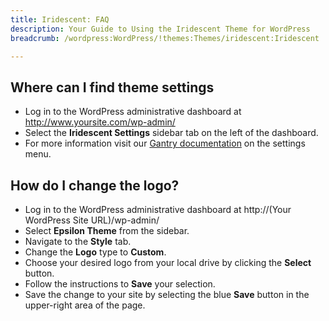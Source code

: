```yaml
---
title: Iridescent: FAQ
description: Your Guide to Using the Iridescent Theme for WordPress
breadcrumb: /wordpress:WordPress/!themes:Themes/iridescent:Iridescent

---
```


Where can I find theme settings
-----
* Log in to the WordPress administrative dashboard at http://www.yoursite.com/wp-admin/
* Select the **Iridescent Settings** sidebar tab on the left of the dashboard.
* For more information visit our [Gantry documentation](http://gantry-framework.org/documentation/wordpress/configure/) on the settings menu.

How do I change the logo?
-----

* Log in to the WordPress administrative dashboard at http://(Your WordPress Site URL)/wp-admin/
* Select **Epsilon Theme** from the sidebar.
* Navigate to the **Style** tab.
* Change the **Logo** type to **Custom**.
* Choose your desired logo from your local drive by clicking the **Select** button.
* Follow the instructions to **Save** your selection.
* Save the change to your site by selecting the blue **Save** button in the upper-right area of the page.